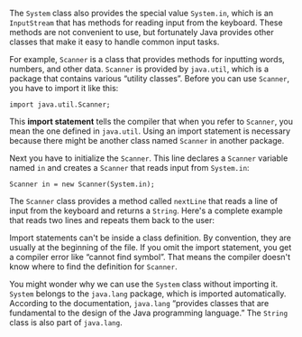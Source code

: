 The `System` class also provides the special value `System.in`, which is an `InputStream` that has methods for reading input from the keyboard. These methods are not convenient to use, but fortunately Java provides other classes that make it easy to handle common input tasks.


For example, `Scanner` is a class that provides methods for inputting words, numbers, and other data. `Scanner` is provided by `java.util`, which is a package that contains various “utility classes”. Before you can use `Scanner`, you have to import it like this:

```code
import java.util.Scanner;
```


This **import statement** tells the compiler that when you refer to `Scanner`, you mean the one defined in `java.util`. Using an import statement is necessary because there might be another class named `Scanner` in another package.

Next you have to initialize the `Scanner`. This line declares a `Scanner` variable named `in` and creates a `Scanner` that reads input from `System.in`:


```code
Scanner in = new Scanner(System.in);
```

The `Scanner` class provides a method called `nextLine` that reads a line of input from the keyboard and returns a `String`. Here's a complete example that reads two lines and repeats them back to the user:




Import statements can't be inside a class definition. By convention, they are usually at the beginning of the file. If you omit the import statement, you get a compiler error like “cannot find symbol”. That means the compiler doesn't know where to find the definition for `Scanner`.


You might wonder why we can use the `System` class without importing it. `System` belongs to the `java.lang` package, which is imported automatically. According to the documentation, `java.lang` “provides classes that are fundamental to the design of the Java programming language.” The `String` class is also part of `java.lang`.